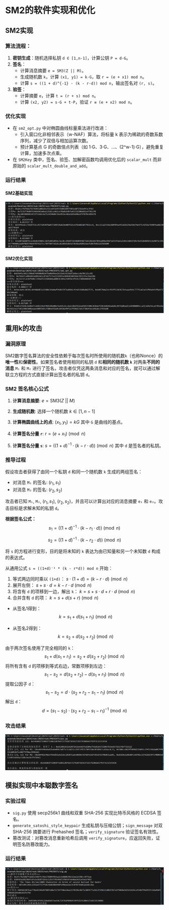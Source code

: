 # SM2的软件实现和优化

## SM2实现

### 算法流程：
  1. **密钥生成**：随机选择私钥 `d ∈ [1,n-1]`，计算公钥 `P = d·G`。
  2. **签名**：
     - 计算消息摘要 `e = SM3(Z || M)`。
     - 生成随机数 `k`，计算 `(x1, y1) = k·G`，取 `r = (e + x1) mod n`。
     - 计算 `s = ((1 + d)^{-1} · (k - r·d)) mod n`，输出签名对 `(r, s)`。
  3. **验签**：
     - 计算摘要 `e`，计算 `t = (r + s) mod n`。
     - 计算 `(x2, y2) = s·G + t·P`，验证 `r ≡ (e + x2) mod n`。

### 优化实现
- 在 `sm2_opt.py` 中对椭圆曲线标量乘法进行改进：
  - 引入窗口化非相邻表示（w-NAF）算法，将标量 k 表示为稀疏的奇数系数序列，减少了双倍与相加运算次数。
  - 预计算基点 G 的奇数倍点列表（如 1·G、3·G、…、(2^w-1)·G），避免重复计算，加速多次点乘。
- 在 `SM2Key` 类中，签名、验签、加解密函数均调用优化后的 `scalar_mult` 而非原始的 `scalar_mult_double_and_add`。


### 运行结果
#### SM2基础实现
![alt text](pic/sm2.png)
#### SM2优化实现
![alt text](pic/sm2_opt.png)

## 重用k的攻击

### 漏洞原理

SM2数字签名算法的安全性依赖于每次签名时所使用的随机数`k`（也称Nonce）的**唯一性**和**保密性**。如果签名者使用相同的私钥 `d` 和**相同的随机数 `k`** 对两条**不同的消息** `M₁` 和 `M₂` 进行了签名，攻击者仅凭这两条消息和对应的签名，就可以通过解联立方程的方式直接计算出签名者的私钥 `d`。

### SM2 签名核心公式

1.  **计算消息摘要**: 
    $e = \text{SM3}(Z \ || \ M)$

2.  **生成随机数**: 
    选择一个随机数 $k \in [1, n-1]$

3.  **计算椭圆曲线上的点**:
    $(x_1, y_1) = kG$
    其中 `G` 是曲线的基点。

4.  **计算签名分量 `r`**:
    $r = (e + x_1) \pmod{n}$

5.  **计算签名分量 `s`**:
    $s = ((1+d)^{-1} \cdot (k - r \cdot d)) \pmod{n}$
    其中 `d` 是签名者的私钥。

### 推导过程

假设攻击者获得了由同一个私钥 `d` 和同一个随机数 `k` 生成的两组签名：

* 对消息 `M₁` 的签名: $(r_1, s_1)$
* 对消息 `M₂` 的签名: $(r_2, s_2)$

攻击者已知 `M₁`, `M₂`, $(r_1, s_1)$, $(r_2, s_2)$，并且可以计算出对应的消息摘要 `e₁` 和 `e₂`。攻击目标是求解未知的私钥 `d`。

**根据签名公式：**
$$
s_1 = ((1+d)^{-1} \cdot (k - r_1 \cdot d)) \pmod{n}
$$


$$
s_2 = ((1+d)^{-1} \cdot (k - r_2 \cdot d)) \pmod{n}
$$


将 `s` 的方程进行变形，目的是将未知的 `k` 表达为由已知量和另一个未知数 `d` 构成的表达式。

从通用公式 `s = ((1+d)⁻¹ * (k - r*d)) mod n` 开始：

1.  等式两边同时乘以 `(1+d)`：
    $s \cdot (1+d) = (k - r \cdot d) \pmod{n}$
2.  展开左侧：
    $s + s \cdot d = k - r \cdot d \pmod{n}$
3.  将含有 `d` 的项移到一边，解出 `k`：
    $k = s + s \cdot d + r \cdot d \pmod{n}$
4.  合并含有 `d` 的项：
    $k = s + d(s + r) \pmod{n}$


* 从签名1得到：
  $$k = s_1 + d(s_1 + r_1) \pmod{n} \quad$$

* 从签名2得到：
  $$k = s_2 + d(s_2 + r_2) \pmod{n} \quad $$

由于两次签名使用了完全相同的 `k`：
$$
s_1 + d(s_1 + r_1) = s_2 + d(s_2 + r_2) \pmod{n}
$$
将所有含有 `d` 的项移到等式右边，常数项移到左边：
$$
s_1 - s_2 = d(s_2 + r_2) - d(s_1 + r_1) \pmod{n}
$$
提取公因子 `d`：
$$
s_1 - s_2 = d \cdot (s_2 + r_2 - s_1 - r_1) \pmod{n}
$$
解出 `d`：
$$
d = (s_1 - s_2) \cdot (s_2 + r_2 - s_1 - r_1)^{-1} \pmod{n}
$$
### 攻击结果
![](./pic/poc.png)

## 模拟实现中本聪数字签名
### 实验过程
  - `sig.py` 使用 secp256k1 曲线和双重 SHA-256 实现比特币风格的 ECDSA 签名。
  - `generate_satoshi_style_keypair` 生成私钥与压缩公钥；`sign_message` 对双 SHA-256 摘要进行 Prehashed 签名；`verify_signature` 验证签名有效性。
  - 篡改测试：对篡改消息重新哈希后调用 `verify_signature`，应返回失败，证明签名防篡改能力。

### 运行结果
![alt text](pic/中本聪.png)